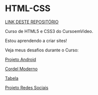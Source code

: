 # HTML-CSS
<a href="https://rafael-dutra-create.github.io/HTML-CSS/" target="_blank">LINK DESTE REPOSITÓRIO </a>

Curso de HTML5 e CSS3 do CursoemVideo.

Estou aprendendo a criar sites!

Veja meus desafios durante o Curso:

<a href="https://rafael-dutra-create.github.io/HTML-CSS/desafios/ProjetoAndroid/desafio" target="_blank">Projeto Android</a>

<a href="https://rafael-dutra-create.github.io/HTML-CSS/desafios/CordelModerno/index" target="_blank">Cordel Moderno</a>

<a href="https://rafael-dutra-create.github.io/HTML-CSS/desafios/Tabela/index" target="_blank">Tabela</a>

<a href="https://rafael-dutra-create.github.io/HTML-CSS/desafios/RedeSocial/index" target="_blank">Projeto Redes Sociais</a>